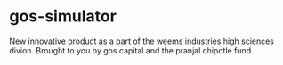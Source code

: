 # gos-simulator
New innovative product as a part of the weems industries high sciences divion.
Brought to you by gos capital and the pranjal chipotle fund.
